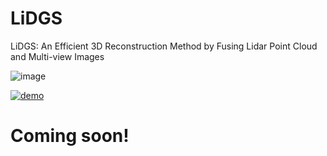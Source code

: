 # LiDGS
LiDGS: An Efficient 3D Reconstruction Method by Fusing Lidar Point Cloud and Multi-view Images

![image](https://github.com/user-attachments/assets/65399f63-5312-4a02-8fd8-e7d83e4b6a6f)

[![demo](https://github.com/user-attachments/assets/video_thumbnail.png)](https://github.com/user-attachments/assets/5db2cd1c-e193-4003-854b-58cb3f192a2c)
# Coming soon!
